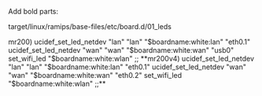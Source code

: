 Add bold parts:

target/linux/ramips/base-files/etc/board.d/01_leds

mr200)
        ucidef_set_led_netdev "lan" "lan" "$boardname:white:lan" "eth0.1"
        ucidef_set_led_netdev "wan" "wan" "$boardname:white:wan" "usb0"
        set_wifi_led "$boardname:white:wlan"
        ;;
**mr200v4)
        ucidef_set_led_netdev "lan" "lan" "$boardname:white:lan" "eth0.1"
        ucidef_set_led_netdev "wan" "wan" "$boardname:white:wan" "eth0.2"
        set_wifi_led "$boardname:white:wlan"
        ;;**
